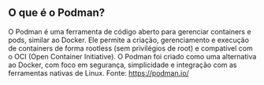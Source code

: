 ## O que é o Podman?

O Podman é uma ferramenta de código aberto para gerenciar containers e pods, similar ao Docker. Ele permite a criação, gerenciamento e execução de containers de forma rootless (sem privilégios de root) e compatível com o OCI (Open Container Initiative). O Podman foi criado como uma alternativa ao Docker, com foco em segurança, simplicidade e integração com as ferramentas nativas de Linux.
Fonte: https://podman.io/
